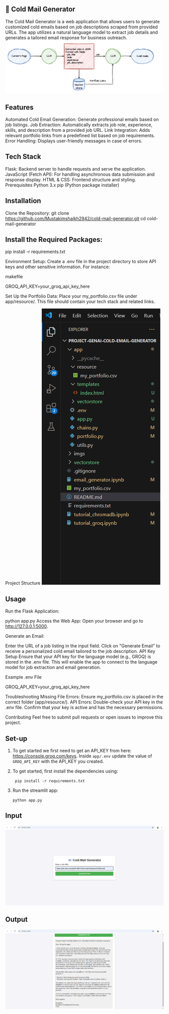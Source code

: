 ## 📧 Cold Mail Generator
The Cold Mail Generator is a web application that allows users to generate customized cold emails based on job descriptions scraped from provided URLs. The app utilizes a natural language model to extract job details and generates a tailored email response for business outreach.
![Architecture Pic](https://github.com/MUSTAKIMSHAIKH2942/cold-email-genrator-GenAI/blob/main/project-genai-cold-email-generator/imgs/architecture.png)
## Features
Automated Cold Email Generation: Generate professional emails based on job listings.
Job Extraction: Automatically extracts job role, experience, skills, and description from a provided job URL.
Link Integration: Adds relevant portfolio links from a predefined list based on job requirements.
Error Handling: Displays user-friendly messages in case of errors.



## Tech Stack
Flask: Backend server to handle requests and serve the application.
JavaScript (Fetch API): For handling asynchronous data submission and response display.
HTML & CSS: Frontend structure and styling.
Prerequisites
Python 3.x
pip (Python package installer)
## Installation

Clone the Repository:
git clone https://github.com/Mustakimshaikh2942/cold-mail-generator.git
cd cold-mail-generator

## Install the Required Packages:

pip install -r requirements.txt

Environment Setup: Create a .env file in the project directory to store API keys and other sensitive information. For instance:

makefile

GROQ_API_KEY=your_groq_api_key_here


Set Up the Portfolio Data: Place your my_portfolio.csv file under app/resource/. This file should contain your tech stack and related links.

Project Structure
![Directory Structure Pic](https://github.com/MUSTAKIMSHAIKH2942/cold-email-genrator-GenAI/blob/main/project-genai-cold-email-generator/imgs/file_directory.png)


## Usage
 Run the Flask Application:

python app.py
Access the Web App: Open your browser and go to http://127.0.0.1:5000.

Generate an Email:

Enter the URL of a job listing in the input field.
Click on "Generate Email" to receive a personalized cold email tailored to the job description.
API Key Setup
Ensure that your API key for the language model (e.g., GROQ) is stored in the .env file. This will enable the app to connect to the language model for job extraction and email generation.

Example .env File

GROQ_API_KEY=your_groq_api_key_here

Troubleshooting
Missing File Errors: Ensure my_portfolio.csv is placed in the correct folder (app/resource/).
API Errors: Double-check your API key in the .env file. Confirm that your key is active and has the necessary permissions.

Contributing
Feel free to submit pull requests or open issues to improve this project.

## Set-up
1. To get started we first need to get an API_KEY from here: https://console.groq.com/keys. Inside `app/.env` update the value of `GROQ_API_KEY` with the API_KEY you created. 


2. To get started, first install the dependencies using:
    ```commandline
     pip install -r requirements.txt
    ```
   
3. Run the streamlit app:
   ```commandline
   python app.py
   ```
## Input
![Input form Pic](https://github.com/MUSTAKIMSHAIKH2942/cold-email-genrator-GenAI/blob/main/project-genai-cold-email-generator/imgs/input_email.png)

## Output
![output form Pic](https://github.com/MUSTAKIMSHAIKH2942/cold-email-genrator-GenAI/blob/main/project-genai-cold-email-generator/imgs/output_email.png)

   
